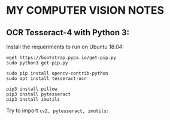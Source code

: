 # MY COMPUTER VISION NOTES

## OCR Tesseract-4 with Python 3:

Install the requeriments to run on Ubuntu 18.04:
```
wget https://bootstrap.pypa.io/get-pip.py
sudo python3 get-pip.py

sudo pip install opencv-contrib-python
sudo apt install tesseract-ocr

pip3 install pillow
pip3 install pytesseract
pip3 install imutils
```

Try to import `cv2, pytesseract, imutils`:
